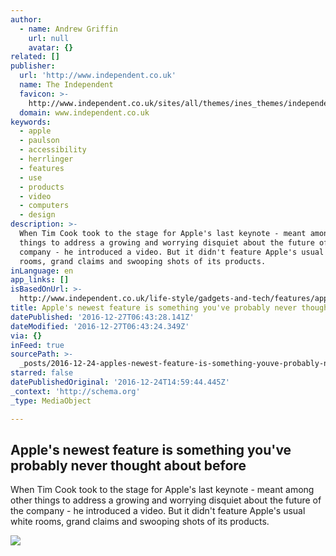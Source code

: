 ```yaml
---
author:
  - name: Andrew Griffin
    url: null
    avatar: {}
related: []
publisher:
  url: 'http://www.independent.co.uk'
  name: The Independent
  favicon: >-
    http://www.independent.co.uk/sites/all/themes/ines_themes/independent_theme/favicon.ico
  domain: www.independent.co.uk
keywords:
  - apple
  - paulson
  - accessibility
  - herrlinger
  - features
  - use
  - products
  - video
  - computers
  - design
description: >-
  When Tim Cook took to the stage for Apple's last keynote - meant among other
  things to address a growing and worrying disquiet about the future of the
  company - he introduced a video. But it didn't feature Apple's usual white
  rooms, grand claims and swooping shots of its products.
inLanguage: en
app_links: []
isBasedOnUrl: >-
  http://www.independent.co.uk/life-style/gadgets-and-tech/features/apple-iphone-ipad-accessibility-macbook-pro-mac-disability-apple-watch-a7492226.html
title: Apple's newest feature is something you've probably never thought about before
datePublished: '2016-12-27T06:43:28.141Z'
dateModified: '2016-12-27T06:43:24.349Z'
via: {}
inFeed: true
sourcePath: >-
  _posts/2016-12-24-apples-newest-feature-is-something-youve-probably-never-th.md
starred: false
datePublishedOriginal: '2016-12-24T14:59:44.445Z'
_context: 'http://schema.org'
_type: MediaObject

---
```

<article style=""><h1>Apple's newest feature is something you've probably never thought about before</h1><p>When Tim Cook took to the stage for Apple's last keynote - meant among other things to address a growing and worrying disquiet about the future of the company - he introduced a video. But it didn't feature Apple's usual white rooms, grand claims and swooping shots of its products.</p><img src="https://static.independent.co.uk/s3fs-public/thumbnails/image/2016/12/23/11/timcook.jpg" /></article>